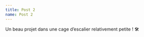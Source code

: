 ```yaml
---
title: Post 2
name: Post 2
---
```


Un beau projet dans une cage d’escalier relativement petite ! 🛠
